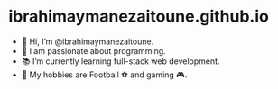 # ibrahimaymanezaitoune.github.io

- 👋 Hi, I’m @ibrahimaymanezaitoune.
- 💪 I am passionate about programming.
- 📚 I’m currently learning full-stack web development.
- 🤙 My hobbies are Football ⚽ and gaming 🎮.


<!---
Aigle06/Aigle06 is a ✨ special ✨ repository because its `README.md` (this file) appears on your GitHub profile.
You can click the Preview link to take a look at your changes.
--->
